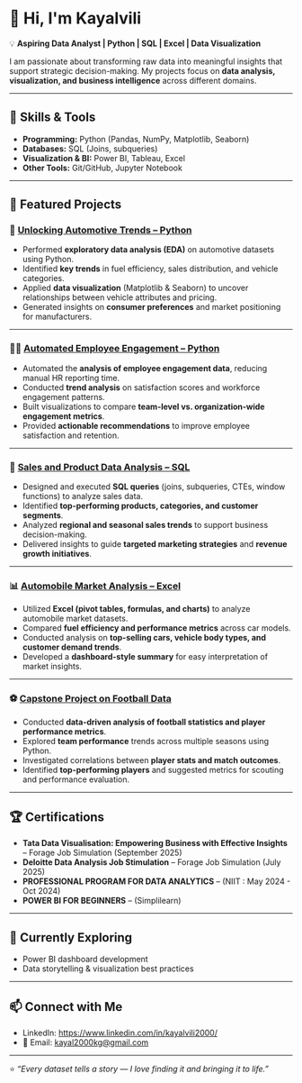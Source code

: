 
# 👋 Hi, I'm Kayalvili  

💡 **Aspiring Data Analyst | Python | SQL | Excel | Data Visualization**

I am passionate about transforming raw data into meaningful insights that support strategic decision-making. My projects focus on **data analysis, visualization, and business intelligence** across different domains.

---

## 🔧 Skills & Tools
- **Programming:** Python (Pandas, NumPy, Matplotlib, Seaborn)
- **Databases:** SQL (Joins, subqueries)
- **Visualization & BI:** Power BI, Tableau, Excel
- **Other Tools:** Git/GitHub, Jupyter Notebook

---

## 📌 Featured Projects

### 🚗 [Unlocking Automotive Trends – Python](https://github.com/Kayalvili-7/Unlocking-Automative-Trends-Project---Python-for-DataScience) 
- Performed **exploratory data analysis (EDA)** on automotive datasets using Python.  
- Identified **key trends** in fuel efficiency, sales distribution, and vehicle categories.  
- Applied **data visualization** (Matplotlib & Seaborn) to uncover relationships between vehicle attributes and pricing.  
- Generated insights on **consumer preferences** and market positioning for manufacturers.  

---

### 👩‍💼 [Automated Employee Engagement – Python](https://github.com/Kayalvili-7/Automated-Employee-Engagement---Python-Project)
- Automated the **analysis of employee engagement data**, reducing manual HR reporting time.  
- Conducted **trend analysis** on satisfaction scores and workforce engagement patterns.  
- Built visualizations to compare **team-level vs. organization-wide engagement metrics**.  
- Provided **actionable recommendations** to improve employee satisfaction and retention.  

---

### 🛒 [Sales and Product Data Analysis – SQL](https://github.com/Kayalvili-7/Sales-and-Product-Data-Analysis---SQL-Project)
- Designed and executed **SQL queries** (joins, subqueries, CTEs, window functions) to analyze sales data.  
- Identified **top-performing products, categories, and customer segments**.  
- Analyzed **regional and seasonal sales trends** to support business decision-making.  
- Delivered insights to guide **targeted marketing strategies** and **revenue growth initiatives**.  

---

### 📊 [Automobile Market Analysis – Excel](https://github.com/Kayalvili-7/Automobile-Market-Analysis---Excel-Project)
- Utilized **Excel (pivot tables, formulas, and charts)** to analyze automobile market datasets.  
- Compared **fuel efficiency and performance metrics** across car models.  
- Conducted analysis on **top-selling cars, vehicle body types, and customer demand trends**.  
- Developed a **dashboard-style summary** for easy interpretation of market insights.  

---

### ⚽ [Capstone Project on Football Data](https://github.com/Kayalvili-7/Capstone-project-on-football-data)
- Conducted **data-driven analysis of football statistics and player performance metrics**.  
- Explored **team performance** trends across multiple seasons using Python.  
- Investigated correlations between **player stats and match outcomes**.  
- Identified **top-performing players** and suggested metrics for scouting and performance evaluation.  

---

## 🏆 Certifications
- **Tata Data Visualisation: Empowering Business with Effective Insights** – Forage Job Simulation (September 2025)  
- **Deloitte Data Analysis Job Stimulation** –  Forage Job Simulation (July 2025)
- **PROFESSIONAL PROGRAM FOR DATA ANALYTICS** – (NIIT : May 2024 - Oct 2024)  
- **POWER BI FOR BEGINNERS** – (Simplilearn)  

---
## 🌱 Currently Exploring
- Power BI dashboard development  
- Data storytelling & visualization best practices  

---

## 📫 Connect with Me
- LinkedIn: https://www.linkedin.com/in/kayalvili2000/
- 📧 Email: kayal2000kg@gmail.com 

---

⭐️ *“Every dataset tells a story — I love finding it and bringing it to life.”*

